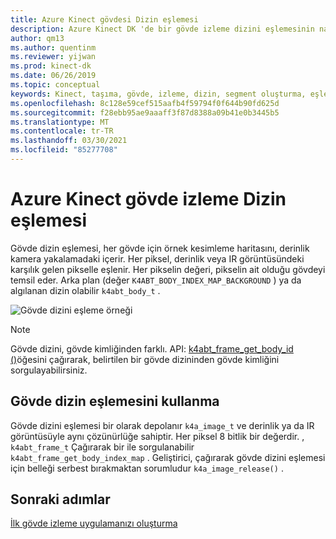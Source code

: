 ```yaml
---
title: Azure Kinect gövdesi Dizin eşlemesi
description: Azure Kinect DK 'de bir gövde izleme dizini eşlemesinin nasıl sorgulanalınacağını anlayın.
author: qm13
ms.author: quentinm
ms.reviewer: yijwan
ms.prod: kinect-dk
ms.date: 06/26/2019
ms.topic: conceptual
keywords: Kinect, taşıma, gövde, izleme, dizin, segment oluşturma, eşleme
ms.openlocfilehash: 8c128e59cef515aafb4f59794f0f644b90fd625d
ms.sourcegitcommit: f28ebb95ae9aaaff3f87d8388a09b41e0b3445b5
ms.translationtype: MT
ms.contentlocale: tr-TR
ms.lasthandoff: 03/30/2021
ms.locfileid: "85277708"
---
```

# <a name="azure-kinect-body-tracking-index-map"></a>Azure Kinect gövde izleme Dizin eşlemesi

Gövde dizin eşlemesi, her gövde için örnek kesimleme haritasını, derinlik kamera yakalamadaki içerir. Her piksel, derinlik veya IR görüntüsündeki karşılık gelen pikselle eşlenir. Her pikselin değeri, pikselin ait olduğu gövdeyi temsil eder. Arka plan (değer `K4ABT_BODY_INDEX_MAP_BACKGROUND` ) ya da algılanan dizin olabilir `k4abt_body_t` .

![Gövde dizini eşleme örneği](./media/concepts/body-index-map.png)

>[!NOTE]
> Gövde dizini, gövde kimliğinden farklı. API: [k4abt_frame_get_body_id ()](https://microsoft.github.io/Azure-Kinect-Body-Tracking/release/1.x.x/group__btfunctions_ga1d612404d133a279af847974e9359a92.html#ga1d612404d133a279af847974e9359a92)öğesini çağırarak, belirtilen bir gövde dizininden gövde kimliğini sorgulayabilirsiniz.


## <a name="using-body-index-map"></a>Gövde dizin eşlemesini kullanma

Gövde dizini eşlemesi bir olarak depolanır `k4a_image_t` ve derinlik ya da IR görüntüsüyle aynı çözünürlüğe sahiptir. Her piksel 8 bitlik bir değerdir. , `k4abt_frame_t` Çağırarak bir ile sorgulanabilir `k4abt_frame_get_body_index_map` . Geliştirici, çağırarak gövde dizini eşlemesi için belleği serbest bırakmaktan sorumludur `k4a_image_release()` .

## <a name="next-steps"></a>Sonraki adımlar

[İlk gövde izleme uygulamanızı oluşturma](build-first-body-app.md)

